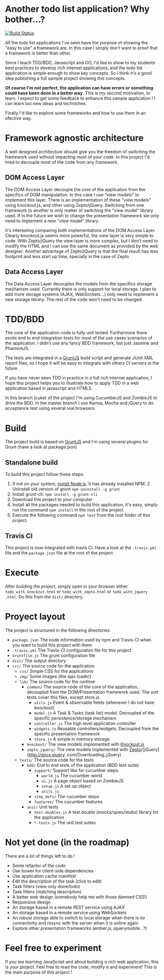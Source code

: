Another todo list application? Why bother...?
=============================================

[![Build Status](https://secure.travis-ci.org/eamodeorubio/explore-the-todo-list-app.png)](http://travis-ci.org/eamodeorubio/explore-the-todo-list-app)

All the todo list applications I've seen have the purpose of showing the "easy to use" a framework are. In this case
I simply don't want to proof that a framework is better than other.

Since I teach TDD/BDD, Javascript and OO, I'd like to show to my students best practices to develop rich
internet applications, and the todo list application is simple enough to show key concepts. So I think it's a good
idea publishing a full sample project showing this concepts.

**Of course I'm not perfect, the application can have errors or something
could have been done in a better way**. This is my second motivation, to learn. I expect to get some feedback to enhance this sample application ! I can learn too new ideas and techniches.

Finally I'd like to explore some frameworks and how to use them in an efective way.

Framework agnostic architecture
===============================

A well designed architecture should give you the freedom of switching the framework used without impacting most of
your code. In this project I'd tried to decouple most of the code from any framework.

DOM Access Layer
----------------

The DOM Access Layer decouple the core of the application from the specifics of DOM manipulation. In this case I use
"view models" to implement this layer. There is an implementation of these "view models" using knockout.js,
and other using Zepto/jQuery. Switching from one framework to another is only matter of switching the "view
model" library used. If in the future we wish to change the presentation framework we only need to implement a new
"view model" library.

It's interesting comparing both implementations of the DOM Access Layer. Clearly knockout.js seems more powerful,
the view layer is very simple to code. With Zepto/jQuery the view layer is more complex,
but I don't need to modify the HTML and I can use the same document as provided by the web designer. Another advantage of
 Zepto/jQuery is that the final result has less footprint and less start up time, specially in the case of Zepto.

Data Access Layer
-----------------

The Data Access Layer decouples the models from the specifics storage
mechanism used. Currently there is only support for local storage. I plan to
add more storage systems (AJAX, WebSockets...) only need to implement a new
storage library. The rest of the code won't need to be changed.

TDD/BDD
=======

The core of the application code is fully unit tested. Furthermore there exists end to end integration tests for most of the use cases scenarios of the application. I didn't use any fancy BDD framework, but just Jasmine and PhantomJS.

The tests are integrated in a [GruntJS](http://gruntjs.com/) build script and generate JUnit XML report
files, so I hope it will be easy to integrate with others CI servers in the
future.

If you have never seen TDD in practice in a full rich internet application, I hope this project helps you to
illustrate how to apply TDD in a web application based in javascript and HTML5.

In this branch (cuke) of the project I'm using CucumberJS and ZombieJS to
drive the BDD. In the master branch I use Karma, Mocha and jQuery to do
acceptance test using several real browsers.

Build
=====

The project build is based on [GruntJS](http://gruntjs.com/) and I'm using
several plugins for Grunt (have a look at package.json)

Standalone build
----------------

To build this project follow these steps:

1. If not on your system, [install Node.js](http://nodejs.org/#download). It has already installed NPM.
2 Uninstall old version of grunt `npm uninstall -g grunt`
3. Install grunt-cli: `npm install -g grunt-cli`
4. Download this project to your computer
5. Install all the packages needed to build this application, it's easy,
simply run the command ``npm install`` in the root of the project
6. Execute the following command ``npm test`` from the root folder of this
project.

Travis CI
---------

This project is now integrated with travis CI. Have a look at the ``.travis.yml`` file and the ``package.json`` file at the root of the project

Execute
=======

After building the project, simply open in your browser either
``todo_with_knockout.html`` or ``todo_with_zepto.html`` or ``todo_with_jquery
.html``. Do this from the `dist/` directory.

Proyect layout
==============

The project is structured in the following directories:

* ```package.json``` The node information used by npm and Travis-CI when you want to build this project with them
* ```.travis.yml``` The Travis-CI configuration file for this project
* ```Gruntfile.js``` The grunt configuration file
* ```dist/``` The output directory
* ```src/``` The source code for the application
    * ```css/``` Simple CSS for the applications
    * ```img/``` Some images (the ajax loader)
    * ```lib/``` The source code for the runtime
        * ```common/``` The source code of the core of the application, decoupled from the DOM/Presentation framework
used. The unit tests cover this files, except store.js.
            * ```utils.js``` Event & observable fields (whenever I do not have knockout)
            * ```model.js``` A Task & Tasks (task list) model. Decoupled of the specific persistence/storage mechanism
            * ```controller.js``` The high level application controller
            * ```widgets.js``` Reusable controllers/widgets. Decoupled from the specific presentation framework
            * ```store.js``` A simple in memory storage.
        * ```knockout/``` The view models implemented with [Knockout.js](http://knockoutjs.com/)
        * ```zepto_jquery/``` The view models implemented with [Zepto](http://zeptojs.com/)/[jQuery](http://docs.jquery
.com/Downloading_jQuery)
    * ```tests/``` The source code for the tests
        * ```bdd/``` End to end tests of the application (BDD test suite)
            * ```support/``` Support libs for cucumber steps.
                * ```world.js``` The cucumber world
                * ```ui.js``` A page object based on ZombieJS
                * ```setup.js``` A set up object
                * ```utils.js```
            * ```step_defs/``` The cucumber steps
            * ```features/``` The cucumber features
        * ```unit/``` Unit tests
            * ```test-doubles.js``` A test double (mocks/spies/stubs) library for the application
            * ```*-tests.js``` The unit test suites


Not yet done (in the roadmap)
=============================

There are a lot of things left to do !

* Some refactor of the code
* Use bower for client-side dependencies
* Use application cache manifest
* Edit the description of the task (click to edit)
* Task filters (view only done/todo)
* Task filters (matching description)
* A better web design (somebody help me with those damned CSS!)
* Responsive design
* An storage based in a remote REST service using AJAX
* An storage based in a remote service using WebSockets
* An robust storage able to switch to local storage when there is no connectivity and resync with the server when it
is online again
* Explore other presentation frameworks (ember.js, jquerymobile...?)

Feel free to experiment
=======================

If you are learning JavaScript and about building a rich web application, this is your project. Feel free to read the
code, modify it and experiment! This is the main purpose of this project !